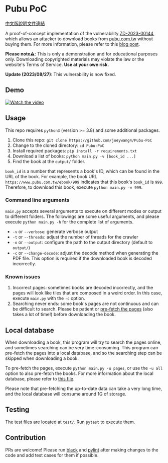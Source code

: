 # Pubu PoC

[中文版說明文件連結](README-TW.md)

A proof-of-concept implementation of the vulnerability [ZD-2023-00144](https://zeroday.hitcon.org/vulnerability/ZD-2023-00144), which allows an attacker to download books from [pubu.com.tw](https://www.pubu.com.tw/) without buying them.
For more information, please refer to this [blog post](https://joeywang.tw/blog/pubu-vulnerability/).

**Please note⚠️**: This is only a demonstration and for educational purposes only. Downloading copyrighted materials may violate the law or the website's Terms of Service. **Use at your own risk.**

**Update (2023/08/27)**: This vulnerability is now fixed.

## Demo

[![Watch the video](https://img.youtube.com/vi/f496UUln1z0/0.jpg)](https://youtu.be/f496UUln1z0)

## Usage

This repo requires `python3` (version >= 3.8) and some additional packages.

1. Clone this repo: `git clone https://github.com/joeywang4/Pubu-PoC`
2. Change to the cloned directory: `cd Pubu-PoC`
3. Install required packages: `pip install -r requirements.txt`
4. Download a list of books: `python main.py -v [book_id ...]`
5. Find the book at the `output/` folder.

`book_id` is a number that represents a book's ID, which can be found in the URL of the book.
For example, the book URL `https://www.pubu.com.tw/ebook/999` indicates that this book's `book_id` is `999`. Therefore, to download this book, execute `python main.py -v 999`.

### Command line arguments

`main.py` accepts several arguments to execute on different modes or output to different folders. The followings are some useful arguments, and please execute `python main.py -h` for the complete list of arguments.

- `-v` or `--verbose`: generate verbose output
- `-t` or `--threads`: adjust the number of threads for the crawler
- `-o` or `--output`: configure the path to the output directory (default to `output/`)
- `-c` or `--change-decode`: adjust the decode method when generating the PDF file. This option is required if the downloaded book is decoded incorrectly.

### Known issues

1. Incorrect pages: sometimes books are decoded incorrectly, and the pages will look like tiles that are composed in a weird order. In this case, execute `main.py` with the `-c` option.
2. Searching never ends: some book's pages are not continuous and can be difficult to search. Please be patient or [pre-fetch the pages](#local-database) (also takes a lot of time!) before downloading the book.

## Local database

When downloading a book, this program will try to search the pages online, and sometimes searching can be very time-consuming. This program can pre-fetch the pages into a local database, and so the searching step can be skipped when downloading a book.

To pre-fetch the pages, execute `python main.py -u pages`, or use the `-u all` option to also pre-fetch the books. For more information about the local database, please refer to [this file](database.md).

Please note that pre-fetching the up-to-date data can take a very long time, and the local database will consume around 1G of storage.

## Testing

The test files are located at `test/`. Run `pytest` to execute them.

## Contribution

PRs are welcome! Please run [black](https://github.com/psf/black) and [pylint](https://www.pylint.org/) after making changes to the code and add test cases for them if possible.
